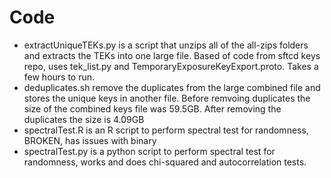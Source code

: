 # Code

- extractUniqueTEKs.py is a script that unzips all of the all-zips folders and extracts the TEKs into one large file. Based of code from sftcd keys repo, uses tek_list.py and TemporaryExposureKeyExport.proto. Takes a few hours to run.
- deduplicates.sh remove the duplicates from the large combined file and stores the unique keys in another file. Before remvoing duplicates the size of the combined keys file was 59.5GB. After removing the duplicates the size is 4.09GB
- spectralTest.R is an R script to perform spectral test for randomness, BROKEN, has issues with binary
- spectralTest.py is a python script to perform spectral test for randomness, works and does chi-squared and autocorrelation tests.